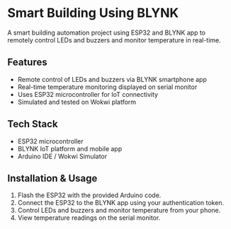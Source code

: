 # Smart Building Using BLYNK
A smart building automation project using ESP32 and BLYNK app to remotely control LEDs and buzzers and monitor temperature in real-time.

## Features
- Remote control of LEDs and buzzers via BLYNK smartphone app
- Real-time temperature monitoring displayed on serial monitor
- Uses ESP32 microcontroller for IoT connectivity
- Simulated and tested on Wokwi platform

## Tech Stack

- ESP32 microcontroller
- BLYNK IoT platform and mobile app
- Arduino IDE / Wokwi Simulator

## Installation & Usage

1. Flash the ESP32 with the provided Arduino code.
2. Connect the ESP32 to the BLYNK app using your authentication token.
3. Control LEDs and buzzers and monitor temperature from your phone.
4. View temperature readings on the serial monitor.


